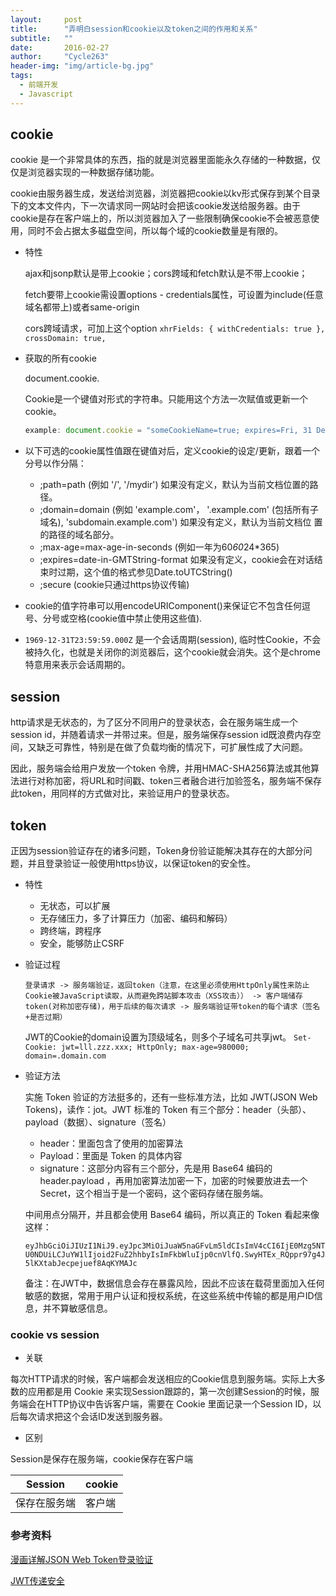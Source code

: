 ```yaml
---
layout:     post
title:      "弄明白session和cookie以及token之间的作用和关系"
subtitle:   ""
date:       2016-02-27
author:     "Cycle263"
header-img: "img/article-bg.jpg"
tags:
  - 前端开发
  - Javascript
---
```


## cookie

cookie 是一个非常具体的东西，指的就是浏览器里面能永久存储的一种数据，仅仅是浏览器实现的一种数据存储功能。

cookie由服务器生成，发送给浏览器，浏览器把cookie以kv形式保存到某个目录下的文本文件内，下一次请求同一网站时会把该cookie发送给服务器。由于cookie是存在客户端上的，所以浏览器加入了一些限制确保cookie不会被恶意使用，同时不会占据太多磁盘空间，所以每个域的cookie数量是有限的。

* 特性

  ajax和jsonp默认是带上cookie；cors跨域和fetch默认是不带上cookie；

  fetch要带上cookie需设置options  -  credentials属性，可设置为include(任意域名都带上)或者same-origin

  cors跨域请求，可加上这个option `xhrFields: { withCredentials: true }, crossDomain: true,`

* 获取的所有cookie

  document.cookie.  

  Cookie是一个键值对形式的字符串。只能用这个方法一次赋值或更新一个cookie。  
  ```js
  example: document.cookie = "someCookieName=true; expires=Fri, 31 Dec 9999 23:59:59 GMT; path=/";
  ```

* 以下可选的cookie属性值跟在键值对后，定义cookie的设定/更新，跟着一个分号以作分隔：  

  -  ;path=path (例如 '/', '/mydir') 如果没有定义，默认为当前文档位置的路径。  
  -  ;domain=domain (例如 'example.com'， '.example.com' (包括所有子域名), 'subdomain.example.com') 如果没有定义，默认为当前文档位   置的路径的域名部分。  
  -  ;max-age=max-age-in-seconds (例如一年为60*60*24*365)  
  -  ;expires=date-in-GMTString-format 如果没有定义，cookie会在对话结束时过期，这个值的格式参见Date.toUTCString()    
  -  ;secure (cookie只通过https协议传输)  

* cookie的值字符串可以用encodeURIComponent()来保证它不包含任何逗号、分号或空格(cookie值中禁止使用这些值).

* `1969-12-31T23:59:59.000Z` 是一个会话周期(session), 临时性Cookie，不会被持久化，也就是关闭你的浏览器后，这个cookie就会消失。这个是chrome特意用来表示会话周期的。


## session

http请求是无状态的，为了区分不同用户的登录状态，会在服务端生成一个session id，并随着请求一并带过来。但是，服务端保存session id既浪费内存空间，又缺乏可靠性，特别是在做了负载均衡的情况下，可扩展性成了大问题。

因此，服务端会给用户发放一个token 令牌，并用HMAC-SHA256算法或其他算法进行对称加密，将URL和时间戳、token三者融合进行加验签名，服务端不保存此token，用同样的方式做对比，来验证用户的登录状态。

## token

正因为session验证存在的诸多问题，Token身份验证能解决其存在的大部分问题，并且登录验证一般使用https协议，以保证token的安全性。

* 特性

  - 无状态，可以扩展
  - 无存储压力，多了计算压力（加密、编码和解码）
  - 跨终端，跨程序
  - 安全，能够防止CSRF

* 验证过程

  `登录请求 -> 服务端验证，返回token（注意，在这里必须使用HttpOnly属性来防止Cookie被JavaScript读取，从而避免跨站脚本攻击（XSS攻击）） -> 客户端储存token(对称加密存储)，用于后续的每次请求 -> 服务端验证带token的每个请求（签名+是否过期）`

  JWT的Cookie的domain设置为顶级域名，则多个子域名可共享jwt。
  `Set-Cookie: jwt=lll.zzz.xxx; HttpOnly; max-age=980000; domain=.domain.com`

* 验证方法

  实施 Token 验证的方法挺多的，还有一些标准方法，比如 JWT(JSON Web Tokens)，读作：jot。JWT 标准的 Token 有三个部分：header（头部）、payload（数据）、signature（签名）

  - header：里面包含了使用的加密算法
  - Payload：里面是 Token 的具体内容
  - signature：这部分内容有三个部分，先是用 Base64 编码的 header.payload ，再用加密算法加密一下，加密的时候要放进去一个 Secret，这个相当于是一个密码，这个密码存储在服务端。

  中间用点分隔开，并且都会使用 Base64 编码，所以真正的 Token 看起来像这样：

  `eyJhbGciOiJIUzI1NiJ9.eyJpc3MiOiJuaW5naGFvLm5ldCIsImV4cCI6IjE0Mzg5NTU0NDUiLCJuYW1lIjoid2FuZ2hhbyIsImFkbWluIjp0cnVlfQ.SwyHTEx_RQppr97g4J5lKXtabJecpejuef8AqKYMAJc`

  备注：在JWT中，数据信息会存在暴露风险，因此不应该在载荷里面加入任何敏感的数据，常用于用户认证和授权系统，在这些系统中传输的都是用户ID信息，并不算敏感信息。


### cookie vs session

* 关联

每次HTTP请求的时候，客户端都会发送相应的Cookie信息到服务端。实际上大多数的应用都是用 Cookie 来实现Session跟踪的，第一次创建Session的时候，服务端会在HTTP协议中告诉客户端，需要在 Cookie 里面记录一个Session ID，以后每次请求把这个会话ID发送到服务器。


* 区别

Session是保存在服务端，cookie保存在客户端

|     Session        |  cookie   |
| ------------------ | --------- |
|     保存在服务端     |    客户端  |


### 参考资料

[漫画详解JSON Web Token登录验证](http://blog.leapoahead.com/2015/09/07/user-authentication-with-jwt/)

[JWT传递安全](http://blog.leapoahead.com/2015/09/06/understanding-jwt/)